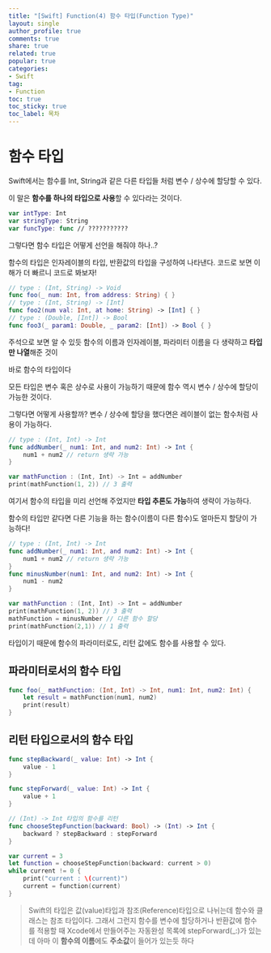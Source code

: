 ```yaml
---
title: "[Swift] Function(4) 함수 타입(Function Type)"
layout: single
author_profile: true
comments: true
share: true
related: true
popular: true
categories:
- Swift
tag:
- Function
toc: true
toc_sticky: true
toc_label: 목차
---
```



# 함수 타입

Swift에서는 함수를 Int, String과 같은 다른 타입들 처럼 변수 / 상수에 할당할 수 있다.

이 말은 **함수를 하나의 타입으로 사용**할 수 있다라는 것이다.

```swift
var intType: Int
var stringType: String
var funcType: func // ???????????
```

그렇다면 함수 타입은 어떻게 선언을 해줘야 하나..?

함수의 타입은 인자레이블의 타입, 반환값의 타입을 구성하여 나타낸다. 코드로 보면 이해가 더 빠르니 코드로 봐보자!

```swift
// type : (Int, String) -> Void
func foo(_ num: Int, from address: String) { }
// type : (Int, String) -> [Int]
func foo2(num val: Int, at home: String) -> [Int] { }
// type : (Double, [Int]) -> Bool
func foo3(_ param1: Double, _ param2: [Int]) -> Bool { }
```

주석으로 보면 알 수 있듯 함수의 이름과 인자레이블, 파라미터 이름을 다 생략하고 **타입만 나열**해준 것이 

바로 함수의 타입이다

모든 타입은 변수 혹은 상수로 사용이 가능하기 때문에 함수 역시 변수 / 상수에 할당이 가능한 것이다.

그렇다면 어떻게 사용할까? 변수 / 상수에 할당을 했다면은 레이블이 없는 함수처럼 사용이 가능하다.

```swift
// type : (Int, Int) -> Int
func addNumber(_ num1: Int, and num2: Int) -> Int {
    num1 + num2 // return 생략 가능
}

var mathFunction : (Int, Int) -> Int = addNumber
print(mathFunction(1, 2)) // 3 출력
```

여기서 함수의 타입을 미리 선언해 주었지만 **타입 추론도 가능**하여 생략이 가능하다.

함수의 타입만 같다면 다른 기능을 하는 함수(이름이 다른 함수)도 얼마든지 할당이 가능하다!

```swift
// type : (Int, Int) -> Int
func addNumber(_ num1: Int, and num2: Int) -> Int {
    num1 + num2 // return 생략 가능
}
func minusNumber(num1: Int, and num2: Int) -> Int {
    num1 - num2
}

var mathFunction : (Int, Int) -> Int = addNumber
print(mathFunction(1, 2)) // 3 출력
mathFunction = minusNumber // 다른 함수 할당 
print(mathFunction(2,1)) // 1 출력
```

타입이기 때문에 함수의 파라미터로도, 리턴 값에도 함수를 사용할 수 있다.

## 파라미터로서의 함수 타입

```swift
func foo(_ mathFunction: (Int, Int) -> Int, num1: Int, num2: Int) {
    let result = mathFunction(num1, num2)
    print(result)
}
```

## 리턴 타입으로서의 함수 타입

```swift
func stepBackward(_ value: Int) -> Int {
    value - 1
}

func stepForward(_ value: Int) -> Int {
    value + 1
}

// (Int) -> Int 타입의 함수를 리턴
func chooseStepFunction(backward: Bool) -> (Int) -> Int { 
    backward ? stepBackward : stepForward
}

var current = 3
let function = chooseStepFunction(backward: current > 0)
while current != 0 {
    print("current : \(current)")
    current = function(current)
}
```

> Swift의 타입은 값(value)타입과 참조(Reference)타입으로 나뉘는데 함수와 클래스는 참조 타입이다.
그래서 그런지 함수를 변수에 할당하거나 반환값에 함수를 적용할 때 Xcode에서 만들어주는 자동완성
목록에 stepForward(_:)가 있는데 아마 이 **함수의 이름**에도 **주소값**이 들어가 있는듯 하다

